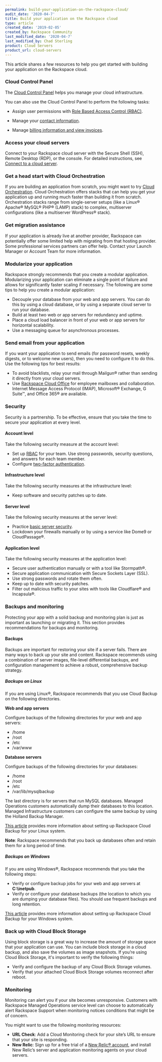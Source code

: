 ```yaml
---
permalink: build-your-application-on-the-rackspace-cloud/
audit_date: '2020-04-7'
title: Build your application on the Rackspace cloud
type: article
created_date: '2019-02-05'
created_by: Rackspace Community
last_modified_date: '2020-04-7'
last_modified_by: Chad Sterling 
product: Cloud Servers
product_url: cloud-servers
---
```


This article shares a few resources to help you get started with building
your application on the Rackspace cloud.

### Cloud Control Panel

The [Cloud Control Panel](https://login.rackspace.com) helps you manage your cloud infrastructure.

You can also use the Cloud Control Panel to perform the following tasks:

- Assign user permissions with [Role Based Access Control
  (RBAC)](/how-to/getting-started-with-role-based-access-control-rbac/).

- Manage your [contact information](/how-to/change-to-new-primary-contact/).

- Manage [billing information and view
  invoices](/how-to/billing-services-overview/).

### Access your cloud servers

Connect to your Rackspace cloud server with the Secure Shell (SSH),
Remote Desktop (RDP), or the console. For detailed instructions, see [Connect to a
cloud server](/how-to/connect-to-a-cloud-server/).

### Get a head start with Cloud Orchestration

If you are building an application from scratch, you might want to try [Cloud
Orchestration](https://www.rackspace.com/en-us/cloud/orchestration). Cloud Orchestration
offers stacks that can help you get your application up and
running much faster than building it from scratch. Orchestration stacks range
from single-server setups (like a Linux&reg; Apache&reg; MySQL&reg;
PHP&reg; (LAMP) stack) to complex, multiserver configurations (like a
multiserver WordPress&reg; stack).

### Get migration assistance

If your application is already live at another provider, Rackspace can potentially
offer some limited help with migrating from that hosting provider. Some
professional services partners can
offer help. Contact your Launch Manager or Account Team
for more information.

### Modularize your application

Rackspace strongly recommends that you create a modular application. Modularizing your
application can eliminate a single point of
failure and allows for significantly faster scaling if necessary. The
following are some tips to help you create a modular application:

- Decouple your database from your web and app servers. You can do this by
  using a cloud database, or by using a separate cloud server to run your
  database.
- Build at least two web or app servers for redundancy and uptime.
- Place a cloud load balancer in front of your web or app servers for
  horizontal scalability.
- Use a messaging queue for asynchronous processes.

### Send email from your application

If you want your application to send emails (for password resets,
weekly digests, or to welcome new users), then you need to configure it
to do this. Use the following tips for best results:

- To avoid blacklists, relay your mail through Mailgun&reg; rather than
  sending it directly from your cloud servers.
- Use [Rackspace Cloud Office](https://www.rackspace.com/en-us/email-hosting)
  for employee mailboxes and collaboration. Internet Message Access Protocol
  (IMAP), Microsoft&reg; Exchange, G Suite&trade;, and Office 365&reg;
  are available.

### Security

Security is a partnership. To be effective, ensure that you take the time
to secure your application at every level.

#### Account level

Take the following security measure at the account level:

- Set up [RBAC](/how-to/getting-started-with-role-based-access-control-rbac/)
  for your team. Use strong passwords, security questions, and answers for
  each team member.
- Configure [two-factor
  authentication](/how-to/myrackspace-multi-factor-authentication/).

#### Infrastructure level

Take the following security measures at the infrastructure level:

- Keep software and security patches up to date.


#### Server level

Take the following security measures at the server level:

- Practice [basic server security](https://support.rackspace.com/how-to/configuring-basic-security/).
- Lockdown your firewalls manually or by using a service like Dome9 or
  CloudPassage&reg;.

#### Application level

Take the following security measures at the application level:

- Secure user authentication manually or with a tool like Stormpath&reg;.
- Secure application communication with Secure Sockets Layer (SSL).
- Use strong passwords and rotate them often.
- Keep up to date with security patches.
- Filter out malicious traffic to your sites with tools like
  Cloudflare&reg; and Incapsula&reg;.

### Backups and monitoring

Protecting your app with a solid backup and monitoring plan is just as
important as launching or migrating it. This section provides recommendations
for backups and monitoring.

#### Backups

Backups are important for restoring your site if a server fails. There are
many ways to back up your site and content. Rackspace recommends using a combination
of server images, file-level differential backups, and configuration
management to achieve a robust, comprehensive backup strategy.

##### Backups on Linux

If you are using Linux&reg;, Rackspace recommends that you use Cloud Backup on the
following directories.

**Web and app servers**

Configure backups of the following directories for your web and app servers:

- /home
- /root
- /etc
- /var/www

**Database servers**

Configure backups of the following directories for your databases:

- /home
- /root
- /etc
- /var/lib/mysqlbackup

The last directory is for servers that run MySQL databases. Managed
Operations customers automatically dump their databases to this location.
Managed Infrastructure customers can configure the same backup by using
the Holland Backup Manager.

[This article](https://support.rackspace.com/how-to/install-or-update-the-cloud-backup-agent-on-linux/) provides more information about setting up Rackspace Cloud Backup for your Linux system.

**Note**: Rackspace recommends that you back up databases often and retain them
for a long period of time.

##### Backups on Windows

If you are using Windows&reg;, Rackspace recommends that you take the following steps:

- Verify or configure backup jobs for your web and app servers at
  **C:\inetpub**.
- Verify or configure your database backups (the location to which you are
  dumping your database files). You should use frequent backups and
  long retention.

[This article](https://support.rackspace.com/how-to/rackspace-cloud-backup-install-the-agent-on-windows/) provides more information about setting up Rackspace Cloud Backup for your Windows system.

### Back up with Cloud Block Storage

Using block storage is a great way to increase the amount of storage space
that your application can use. You can include block storage in a cloud
backup, and also save the volumes as image snapshots. If you’re using Cloud
Block Storage, it's important to verify the following things:

- Verify and configure the backup of any Cloud Block Storage volumes.
- Verify that your attached Cloud Block Storage volumes reconnect after reboot.

### Monitoring

Monitoring can alert you if your site becomes unresponsive. Customers with
Rackspace Managed Operations service level can choose to automatically alert
Rackspace Support when monitoring notices conditions that might be of concern.

You might want to use the following monitoring resources:

- **URL Check**: Add a Cloud Monitoring check for your site’s URL to ensure
  that your site is responding.
- **New Relic**: Sign up for a free trial of a [New Relic&reg;
  account](https://newrelic.com/rackspace), and install New Relic’s server
  and application monitoring agents on your cloud servers.
